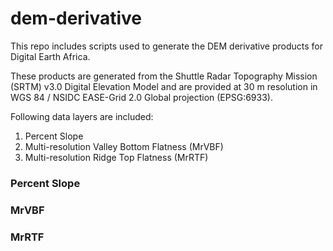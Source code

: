 # dem-derivative


This repo includes scripts used to generate the DEM derivative products for Digital Earth Africa.

These products are generated from the Shuttle Radar Topography Mission (SRTM) v3.0 Digital Elevation Model and are provided at 30 m resolution in WGS 84 / NSIDC EASE-Grid 2.0 Global projection (EPSG:6933).

Following data layers are included:
1. Percent Slope
2. Multi-resolution Valley Bottom Flatness (MrVBF)
3. Multi-resolution Ridge Top Flatness (MrRTF)


### Percent Slope

### MrVBF

### MrRTF
